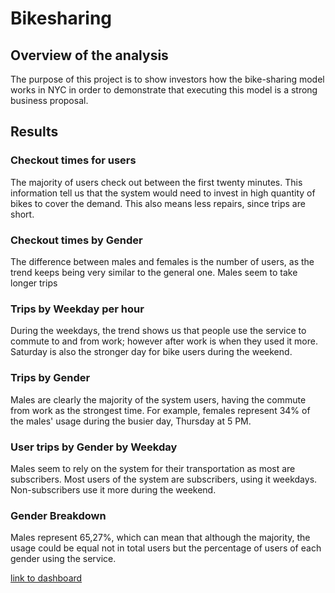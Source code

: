 # Bikesharing

## Overview of the analysis

The purpose of this project is to show investors how the bike-sharing model works in NYC in order to demonstrate that executing this model is a strong business proposal.

## Results

### Checkout times for users

The majority of users check out between the first twenty minutes. This information tell us that the system would need to invest in high quantity of bikes to cover the demand. This also means less repairs, since trips are short.

### Checkout times by Gender

The difference between males and females is the number of users, as the trend keeps being very similar to the general one. Males seem to take longer trips

### Trips by Weekday per hour

During the weekdays, the trend shows us that people use the service to commute to and from work; however after work is when they used it more. Saturday is also the stronger day for bike users during the weekend. 

### Trips by Gender

Males are clearly the majority of the system users, having the commute from work as the strongest time. For example, females represent 34% of the males' usage during the busier day, Thursday at 5 PM. 

### User trips by Gender by Weekday


Males seem to rely on the system for their transportation as most are subscribers. Most users of the system are subscribers, using it weekdays. Non-subscribers use it more during the weekend.

### Gender Breakdown

Males represent 65,27%, which can mean that although the majority, the usage could be equal not in total users but the percentage of users of each gender using the service. 


[link to dashboard](https://public.tableau.com/app/profile/danny.johnson4324/viz/BikeSharingChallenge_16650289803880/BikeSharingChallenge?publish=yes)
